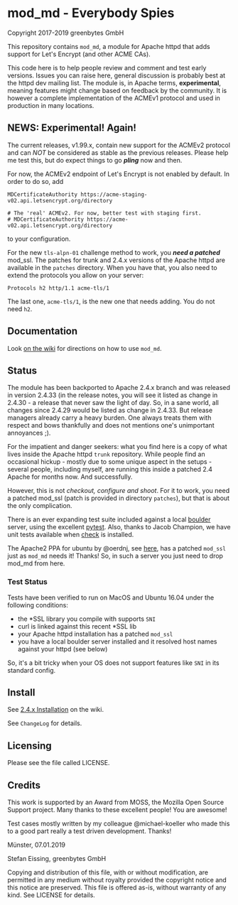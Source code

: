 
# mod_md - Everybody Spies

Copyright 2017-2019 greenbytes GmbH

This repository contains `mod_md`, a module for Apache httpd that adds support for Let's Encrypt (and other ACME CAs). 

This code here is to help people review and comment and test early versions. Issues you can raise here, general discussion is probably best at the httpd dev mailing list. The module is, in Apache terms, **experimental**, meaning features might change based on feedback by the community. It is however a complete implementation of the ACMEv1 protocol and used in production in many locations.

## NEWS: Experimental! Again!

The current releases, v1.99.x, contain new support for the ACMEv2 protocol and can *NOT* be considered
as stable as the previous releases. Please help me test this, but do expect things to go ***pling*** now and then.

For now, the ACMEv2 endpoint of  Let's Encrypt is not enabled by default. In order to do so, add

```
MDCertificateAuthority https://acme-staging-v02.api.letsencrypt.org/directory

# The 'real' ACMEv2. For now, better test with staging first.
# MDCertificateAuthority https://acme-v02.api.letsencrypt.org/directory
```
to your configuration.

For the new ```tls-alpn-01``` challenge method to work, you ***need a patched*** mod_ssl. The patches for trunk and 2.4.x versions of the Apache httpd are available in the ```patches``` directory. When you have that, you also need to extend the protocols you allow on your server:

```
Protocols h2 http/1.1 acme-tls/1
```
The last one, ```acme-tls/1```, is the new one that needs adding. You do not need ```h2```.


## Documentation

Look [on the wiki](https://github.com/icing/mod_md/wiki) for directions on how to use ```mod_md```.

## Status

The module has been backported to Apache 2.4.x branch and was released in version 2.4.33 (in the release notes, you
will see it listed as change in 2.4.30 - a release that never saw the light of day. So, in a sane world, all changes since
2.4.29 would be listed as change in 2.4.33. But release managers already carry a heavy burden. One always treats them with respect and
bows thankfully and does not mentions one's unimportant annoyances ;).

For the impatient and danger seekers: what you find here is a copy of what lives inside the Apache httpd ```trunk``` repository. While people find an occasional
hickup - mostly due to some unique aspect in the setups - several people, including myself, are running this inside a patched
2.4 Apache for months now. And successfully.  

However, this is not _checkout, configure and shoot_. For it to work, you need a patched mod_ssl (patch is provided in directory ```patches```), but that is about the only complication.

 There is an ever expanding test suite included against a local [boulder](https://github.com/letsencrypt/boulder) server, using the excellent [pytest](https://docs.pytest.org/en/latest/). Also, thanks to Jacob Champion, we have unit tests available when [check](https://libcheck.github.io/check/) is installed.

The Apache2 PPA for ubuntu by @oerdnj, see [here](https://launchpad.net/~ondrej/+archive/ubuntu/apache2/+packages), has a patched ```mod_ssl``` just as ```mod_md``` needs it! Thanks! So, in such a server you just need to drop mod_md from here.

### Test Status

Tests have been verified to run on MacOS and Ubuntu 16.04 under the following conditions:

 * the *SSL library you compile with supports ```SNI``` 
 * curl is linked against this recent *SSL lib
 * your Apache httpd installation has a patched ```mod_ssl```
 * you have a local boulder server installed and it resolved host names against your httpd (see below)

So, it's a bit tricky when your OS does not support features like ```SNI``` in its standard config.

## Install

See [2.4.x Installation](https://github.com/icing/mod_md/wiki/2.4.x-Installation) on the wiki.

See ```ChangeLog``` for details.

## Licensing

Please see the file called LICENSE.


## Credits

This work is supported by an Award from MOSS, the Mozilla Open Source Support project. Many thanks to these excellent people! You are awesome!

Test cases mostly written by my colleague @michael-koeller who made this to a good part really a test driven development. Thanks!

Münster, 07.01.2019

Stefan Eissing, greenbytes GmbH

Copying and distribution of this file, with or without modification,
are permitted in any medium without royalty provided the copyright
notice and this notice are preserved.  This file is offered as-is,
without warranty of any kind. See LICENSE for details.


